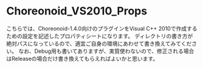Choreonoid_VS2010_Props
=======================

こちらでは、Choreonoid-1.4.0向けのプラグインをVisual C++ 2010で作成するための設定を記述したプロパティシートになります。
ディレクトリの書き方が絶対パスになっているので、適宜ご自身の環境にあわせて書き換えてみてください。
なお、Debug用も書いてありますが、実質使わないので、修正される場合はReleaseの場合だけ書き換えてもらえればよいかと思います。

